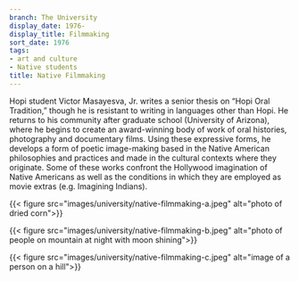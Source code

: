 ```yaml
---
branch: The University
display_date: 1976-
display_title: Filmmaking
sort_date: 1976
tags:
- art and culture
- Native students
title: Native Filmmaking
---
```


Hopi student Victor Masayesva, Jr. writes a senior thesis on “Hopi Oral Tradition,” though he is resistant to writing in languages other than Hopi. He returns to his community after graduate school (University of Arizona), where he begins to create an award-winning body of work of oral histories, photography and documentary films. Using these expressive forms, he develops a form of poetic image-making based in the Native American philosophies and practices and made in the cultural contexts where they originate. Some of these works confront the Hollywood imagination of Native Americans as well as the conditions in which they are employed as movie extras (e.g. Imagining Indians).


{{< figure src="images/university/native-filmmaking-a.jpeg" alt="photo of dried corn">}}


{{< figure src="images/university/native-filmmaking-b.jpeg" alt="photo of people on mountain at night with moon shining">}}


{{< figure src="images/university/native-filmmaking-c.jpeg" alt="image of a person on a hill">}}
